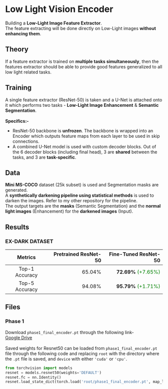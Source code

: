 # Low Light Vision Encoder
Building a **Low-Light Image Feature Extractor**.<br>
The feature extracting will be done directly on Low-Light images **without enhancing them**.

## Theory
If a feature extractor is trained on **multiple tasks simultaneously**, then the features extractor should be able to provide good features generalized to all low light related tasks.

## Training
A single feature extractor (ResNet-50) is taken and a U-Net is attached onto it which performs two tasks - **Low-Light Image Enhancement** & **Semantic Segmentation**.<br><br>
**Specifics:-**
- ResNet-50 backbone is **unfrozen**. The backbone is wrapped into an Encoder which outputs feature maps from each layer to be used in skip connections.
- A combined U-Net model is used with custom decoder blocks. Out of the 6 decoder blocks (including final head), 3 are **shared** between the tasks, and 3 are **task-specific**.

## Data
**Mini MS-COCO** dataset (25k subset) is used and Segmentation masks are generated.<br>A **synthetically darkening pipeline using statistical methods** is used to darken the images. Refer to my other repository for the pipeline.<br>The output targets are the **masks** (Semantic Segmentation) and the **normal light images** (Enhancement) for the **darkened images** (Input).

## Results
### EX-DARK DATASET
| Metrics | Pretrained ResNet-50 | Fine-Tuned ResNet-50 |
|:----:|-----:|-----:|
|Top-1 Accuracy|65.04%|**72.69%** <span style="color:green"> (+7.65%) </span>|
|Top-5 Accuracy|94.08%|**95.79%** <span style="color:green"> (+1.71%) </span>|

## Files
### Phase 1
Download `phase1_final_encoder.pt` through the following link-<br>
[Google Drive](https://drive.google.com/file/d/1zNgsu2sn964O54Keq_Op0Xsi3joelJUc/view?usp=drivesdk)
<br><br>
Saved weights for Resnet50 can be loaded from `phase1_final_encoder.pt` file through the following code and replacing `root` with the directory where the `.pt` file is saved, and `device` with either `'cuda'` or `'cpu'`.
```python
from torchvision import models
resnet = models.resnet50(weights='DEFAULT')
resnet.fc = nn.Identity()
resnet.load_state_dict(torch.load('root/phase1_final_encoder.pt', map_location = device, weights_only = False))
```
